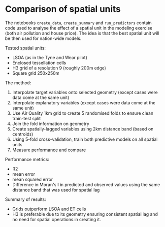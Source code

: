 # Comparison of spatial units

The notebooks `create_data`, `create_summary` and `run_predictors` contain code used to
analyse the effect of a spatial unit in the modeling exercise (both air pollution and
house price). The idea is that the best spatial unit will be then used for nation-wide
models.

Tested spatial units:

- LSOA (as in the Tyne and Wear pilot)
- Enclosed tessellation cells
- H3 grid of a resolution 9 (roughly 200m edge)
- Square grid 250x250m

The method:

1. Interpolate target variables onto selected geometry (except cases were data come at the same unit)
2. Interpolate explanatory variables (except cases were data come at the same unit)
3. Use Air Quality 1km grid to create 5 randomised folds to ensure clean train-test split
4. Join the fold information on geometry
5. Create spatially-lagged variables using 2km distance band (based on centroids)
5. Using 5-fold cross-validation, train both predictive models on all spatial units
6. Measure performance and compare

Performance metrics:

- R2
- mean error
- mean squared error
- Difference in Moran's I in predicted and observed values using the same distance band
  that was used for spatial lag

Summary of results:

- Grids outperform LSOA and ET cells
- H3 is preferable due to its geometry ensuring consistent spatial lag and no need for
  spatial operations in creating it.